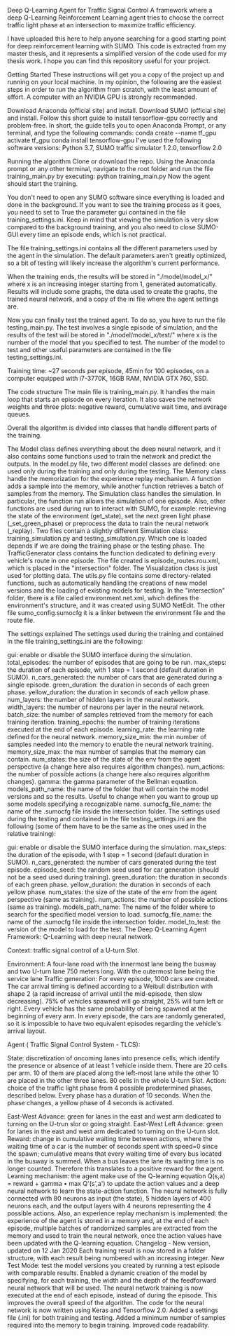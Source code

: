 Deep Q-Learning Agent for Traffic Signal Control
A framework where a deep Q-Learning Reinforcement Learning agent tries to choose the correct traffic light phase at an intersection to maximize traffic efficiency.

I have uploaded this here to help anyone searching for a good starting point for deep reinforcement learning with SUMO. This code is extracted from my master thesis, and it represents a simplified version of the code used for my thesis work. I hope you can find this repository useful for your project.

Getting Started
These instructions will get you a copy of the project up and running on your local machine. In my opinion, the following are the easiest steps in order to run the algorithm from scratch, with the least amount of effort. A computer with an NVIDIA GPU is strongly recommended.

Download Anaconda (official site) and install.
Download SUMO (official site) and install.
Follow this short guide to install tensorflow-gpu correctly and problem-free. In short, the guide tells you to open Anaconda Prompt, or any terminal, and type the following commands:
conda create --name tf_gpu
activate tf_gpu
conda install tensorflow-gpu
I've used the following software versions: Python 3.7, SUMO traffic simulator 1.2.0, tensorflow 2.0

Running the algorithm
Clone or download the repo.
Using the Anaconda prompt or any other terminal, navigate to the root folder and run the file training_main.py by executing:
python training_main.py
Now the agent should start the training.

You don't need to open any SUMO software since everything is loaded and done in the background. If you want to see the training process as it goes, you need to set to True the parameter gui contained in the file training_settings.ini. Keep in mind that viewing the simulation is very slow compared to the background training, and you also need to close SUMO-GUI every time an episode ends, which is not practical.

The file training_settings.ini contains all the different parameters used by the agent in the simulation. The default parameters aren't greatly optimized, so a bit of testing will likely increase the algorithm's current performance.

When the training ends, the results will be stored in "./model/model_x/" where x is an increasing integer starting from 1, generated automatically. Results will include some graphs, the data used to create the graphs, the trained neural network, and a copy of the ini file where the agent settings are.

Now you can finally test the trained agent. To do so, you have to run the file testing_main.py. The test involves a single episode of simulation, and the results of the test will be stored in "./model/model_x/test/" where x is the number of the model that you specified to test. The number of the model to test and other useful parameters are contained in the file testing_settings.ini.

Training time: ~27 seconds per episode, 45min for 100 episodes, on a computer equipped with i7-3770K, 16GB RAM, NVIDIA GTX 760, SSD.

The code structure
The main file is training_main.py. It handles the main loop that starts an episode on every iteration. It also saves the network weights and three plots: negative reward, cumulative wait time, and average queues.

Overall the algorithm is divided into classes that handle different parts of the training.

The Model class defines everything about the deep neural network, and it also contains some functions used to train the network and predict the outputs. In the model.py file, two different model classes are defined: one used only during the training and only during the testing.
The Memory class handle the memorization for the experience replay mechanism. A function adds a sample into the memory, while another function retrieves a batch of samples from the memory.
The Simulation class handles the simulation. In particular, the function run allows the simulation of one episode. Also, other functions are used during run to interact with SUMO, for example: retrieving the state of the environment (get_state), set the next green light phase (_set_green_phase) or preprocess the data to train the neural network (_replay). Two files contain a slightly different Simulation class: training_simulation.py and testing_simulation.py. Which one is loaded depends if we are doing the training phase or the testing phase.
The TrafficGenerator class contains the function dedicated to defining every vehicle's route in one episode. The file created is episode_routes.rou.xml, which is placed in the "intersection" folder.
The Visualization class is just used for plotting data.
The utils.py file contains some directory-related functions, such as automatically handling the creations of new model versions and the loading of existing models for testing.
In the "intersection" folder, there is a file called environment.net.xml, which defines the environment's structure, and it was created using SUMO NetEdit. The other file sumo_config.sumocfg it is a linker between the environment file and the route file.

The settings explained
The settings used during the training and contained in the file training_settings.ini are the following:

gui: enable or disable the SUMO interface during the simulation.
total_episodes: the number of episodes that are going to be run.
max_steps: the duration of each episode, with 1 step = 1 second (default duration in SUMO).
n_cars_generated: the number of cars that are generated during a single episode.
green_duration: the duration in seconds of each green phase.
yellow_duration: the duration in seconds of each yellow phase.
num_layers: the number of hidden layers in the neural network.
width_layers: the number of neurons per layer in the neural network.
batch_size: the number of samples retrieved from the memory for each training iteration.
training_epochs: the number of training iterations executed at the end of each episode.
learning_rate: the learning rate defined for the neural network.
memory_size_min: the min number of samples needed into the memory to enable the neural network training.
memory_size_max: the max number of samples that the memory can contain.
num_states: the size of the state of the env from the agent perspective (a change here also requires algorithm changes).
num_actions: the number of possible actions (a change here also requires algorithm changes).
gamma: the gamma parameter of the Bellman equation.
models_path_name: the name of the folder that will contain the model versions and so the results. Useful to change when you want to group up some models specifying a recognizable name.
sumocfg_file_name: the name of the .sumocfg file inside the intersection folder.
The settings used during the testing and contained in the file testing_settings.ini are the following (some of them have to be the same as the ones used in the relative training):

gui: enable or disable the SUMO interface during the simulation.
max_steps: the duration of the episode, with 1 step = 1 second (default duration in SUMO).
n_cars_generated: the number of cars generated during the test episode.
episode_seed: the random seed used for car generation (should not be a seed used during training).
green_duration: the duration in seconds of each green phase.
yellow_duration: the duration in seconds of each yellow phase.
num_states: the size of the state of the env from the agent perspective (same as training).
num_actions: the number of possible actions (same as training).
models_path_name: The name of the folder where to search for the specified model version to load.
sumocfg_file_name: the name of the .sumocfg file inside the intersection folder.
model_to_test: the version of the model to load for the test.
The Deep Q-Learning Agent
Framework: Q-Learning with deep neural network.

Context: traffic signal control of a U-turn Slot.

Environment: A four-lane road with the innermost lane being the busway and two U-turn lane 750 meters long. With the outermost lane being the service lane
Traffic generation: For every episode, 1000 cars are created. The car arrival timing is defined according to a Weibull distribution with shape 2 (a rapid increase of arrival until the mid-episode, then slow decreasing). 75% of vehicles spawned will go straight, 25% will turn left or right. Every vehicle has the same probability of being spawned at the beginning of every arm. In every episode, the cars are randomly generated, so it is impossible to have two equivalent episodes regarding the vehicle's arrival layout.

Agent ( Traffic Signal Control System - TLCS):

State: discretization of oncoming lanes into presence cells, which identify the presence or absence of at least 1 vehicle inside them. There are 20 cells per arm. 10 of them are placed along the left-most lane while the other 10 are placed in the other three lanes. 80 cells in the whole U-turn Slot.
Action: choice of the traffic light phase from 4 possible predetermined phases, described below. Every phase has a duration of 10 seconds. When the phase changes, a yellow phase of 4 seconds is activated.

East-West Advance: green for lanes in the east and west arm dedicated to turning on the U-trun slor or going straight.
East-West Left Advance: green for lanes in the east and west arm dedicated to turning on the U-turn slot.
Reward: change in cumulative waiting time between actions, where the waiting time of a car is the number of seconds spent with speed=0 since the spawn; cumulative means that every waiting time of every bus located in the busway is summed. When a bus leaves the lane its waiting time is no longer counted. Therefore this translates to a positive reward for the agent.
Learning mechanism: the agent make use of the Q-learning equation Q(s,a) = reward + gamma • max Q'(s',a') to update the action values and a deep neural network to learn the state-action function. The neural network is fully connected with 80 neurons as input (the state), 5 hidden layers of 400 neurons each, and the output layers with 4 neurons representing the 4 possible actions. Also, an experience replay mechanism is implemented: the experience of the agent is stored in a memory and, at the end of each episode, multiple batches of randomized samples are extracted from the memory and used to train the neural network, once the action values have been updated with the Q-learning equation.
Changelog - New version, updated on 12 Jan 2020
Each training result is now stored in a folder structure, with each result being numbered with an increasing integer.
New Test Mode: test the model versions you created by running a test episode with comparable results.
Enabled a dynamic creation of the model by specifying, for each training, the width and the depth of the feedforward neural network that will be used.
The neural network training is now executed at the end of each episode, instead of during the episode. This improves the overall speed of the algorithm.
The code for the neural network is now written using Keras and Tensorflow 2.0.
Added a settings file (.ini) for both training and testing.
Added a minimum number of samples required into the memory to begin training.
Improved code readability.

